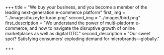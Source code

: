 +++
title = "We buy your business, and you become a member of the leading next-generation e-commerce platform"
first_img = "../images/huzeyfe-turan.png"
second_img = "../images/bird.png"
first_description = "We understand the power of multi-platform e-commerce, and how to navigate the disruptive growth of online marketplaces as well as digital DTC."
second_description = "Our sweet spot? Satisfying consumers’ exploding demand for microbrands—globally."

+++
